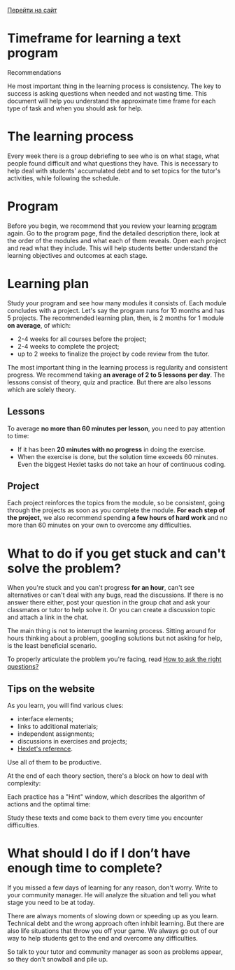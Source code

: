 [Перейти на сайт](https://ru.hexlet.io)

# Timeframe for learning a text program

Recommendations

He most important thing in the learning process is consistency. The key to success is asking questions when needed and not wasting time. This document will help you understand the approximate time frame for each type of task and when you should ask for help.

# The learning process

Every week there is a group debriefing to see who is on what stage, what people found difficult and what questions they have. This is necessary to help deal with students' accumulated debt and to set topics for the tutor's activities, while following the schedule.

# Program

Before you begin, we recommend that you review your learning [program](https://hexlet.io/programs) again. Go to the program page, find the detailed description there, look at the order of the modules and what each of them reveals. Open each project and read what they include. This will help students better understand the learning objectives and outcomes at each stage.

# Learning plan

Study your program and see how many modules it consists of. Each module concludes with a project. Let's say the program runs for 10 months and has 5 projects. The recommended learning plan, then, is 2 months for 1 module **on average**, of which:

* 2-4 weeks for all courses before the project;
* 2-4 weeks to complete the project;
* up to 2 weeks to finalize the project by code review from the tutor.

The most important thing in the learning process is regularity and consistent progress. We recommend taking **an average of 2 to 5 lessons per day**. The lessons consist of theory, quiz and practice. But there are also lessons which are solely theory.

## Lessons

To average **no more than 60 minutes per lesson**, you need to pay attention to time:

* If it has been **20 minutes with no progress** in doing the exercise.
* When the exercise is done, but the solution time exceeds 60 minutes. Even the biggest Hexlet tasks do not take an hour of continuous coding.

## Project

Each project reinforces the topics from the module, so be consistent, going through the projects as soon as you complete the module. **For each step of the project,** we also recommend spending **a few hours of hard work** and no more than 60 minutes on your own to overcome any difficulties.

# What to do if you get stuck and can't solve the problem?

When you're stuck and you can't progress **for an hour**, can't see alternatives or can't deal with any bugs, read the discussions. If there is no answer there either, post your question in the group chat and ask your classmates or tutor to help solve it. Or you can create a discussion topic and attach a link in the chat.

The main thing is not to interrupt the learning process. Sitting around for hours thinking about a problem, googling solutions but not asking for help, is the least beneficial scenario.

To properly articulate the problem you're facing, read [How to ask the right questions?](https://help.hexlet.io/en/articles/111495-kak-pravilno-zadavat-voprosy)

## Tips on the website

As you learn, you will find various clues:

* interface elements;
* links to additional materials;
* independent assignments;
* discussions in exercises and projects;
* [Hexlet's reference](https://help.hexlet.io/en).

Use all of them to be productive.

At the end of each theory section, there's a block on how to deal with complexity:

Each practice has a "Hint" window, which describes the algorithm of actions and the optimal time:

Study these texts and come back to them every time you encounter difficulties.

# What should I do if I don’t have enough time to complete?

If you missed a few days of learning for any reason, don't worry. Write to your community manager. He will analyze the situation and tell you what stage you need to be at today.

There are always moments of slowing down or speeding up as you learn. Technical debt and the wrong approach often inhibit learning. But there are also life situations that throw you off your game. We always go out of our way to help students get to the end and overcome any difficulties.

So talk to your tutor and community manager as soon as problems appear, so they don't snowball and pile up.
